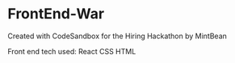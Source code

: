 # FrontEnd-War
Created with CodeSandbox for the Hiring Hackathon by MintBean

Front end tech used:
React
CSS
HTML

